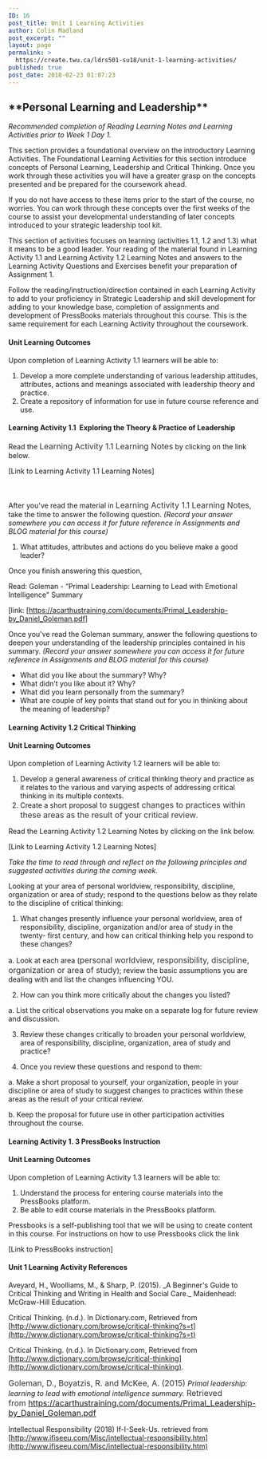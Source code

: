```yaml
---
ID: 16
post_title: Unit 1 Learning Activities
author: Colin Madland
post_excerpt: ""
layout: page
permalink: >
  https://create.twu.ca/ldrs501-su18/unit-1-learning-activities/
published: true
post_date: 2018-02-23 01:07:23
---
```

<h2>**Personal Learning and Leadership**</h2>
<em>Recommended completion of Reading Learning Notes and Learning Activities prior to Week 1 Day 1.</em>

This section provides a foundational overview on the introductory Learning Activities. The Foundational Learning Activities for this section introduce concepts of Personal Learning, Leadership and Critical Thinking. Once you work through these activities you will have a greater grasp on the concepts presented and be prepared for the coursework ahead.

If you do not have access to these items prior to the start of the course, no worries. You can work through these concepts over the first weeks of the course to assist your developmental understanding of later concepts introduced to your strategic leadership tool kit.

This section of activities focuses on learning (activities 1.1, 1.2 and 1.3) what it means to be a good leader. Your reading of the material found in Learning Activity 1.1 and Learning Activity 1.2 Learning Notes and answers to the Learning Activity Questions and Exercises benefit your preparation of Assignment 1.

Follow the reading/instruction/direction contained in each Learning Activity to add to your proficiency in Strategic Leadership and skill development for adding to your knowledge base, completion of assignments and development of PressBooks materials throughout this course. This is the same requirement for each Learning Activity throughout the coursework.
<h4>Unit Learning Outcomes</h4>
Upon completion of Learning Activity 1.1 learners will be able to:
<ol>
 	<li>Develop a more complete understanding of various leadership attitudes, attributes, actions and meanings associated with leadership theory and practice.</li>
 	<li>Create a repository of information for use in future course reference and use.</li>
</ol>
<h4>Learning Activity 1.1  Exploring the Theory &amp; Practice of Leadership</h4>
Read the <span style="float: none;background-color: transparent;color: #333333;cursor: text;font-family: -apple-system,BlinkMacSystemFont,'Segoe UI',Roboto,Oxygen-Sans,Ubuntu,Cantarell,'Helvetica Neue',sans-serif;font-size: 16px;font-style: normal;font-variant: normal;font-weight: 400;letter-spacing: normal;text-align: left;text-decoration: none;text-indent: 0px">Learning Activity 1.1 Learning Notes</span> by clicking on the link below.

[Link to Learning Activity 1.1 Learning Notes]

<span style="float: none;background-color: transparent;color: #333333;font-family: -apple-system,BlinkMacSystemFont,'Segoe UI',Roboto,Oxygen-Sans,Ubuntu,Cantarell,'Helvetica Neue',sans-serif;font-size: 16px;font-style: normal;font-variant: normal;font-weight: 400;letter-spacing: normal;line-height: 22.4px;text-align: left;text-decoration: none;text-indent: 0px"> </span>

After you've read the material in <span style="float: none;background-color: transparent;color: #333333;cursor: text;font-family: -apple-system,BlinkMacSystemFont,'Segoe UI',Roboto,Oxygen-Sans,Ubuntu,Cantarell,'Helvetica Neue',sans-serif;font-size: 16px;font-style: normal;font-variant: normal;font-weight: 400;letter-spacing: normal;text-align: left;text-decoration: none;text-indent: 0px">Learning Activity 1.1 Learning Notes</span>, take the time to answer the following question. <em>(Record your answer somewhere you can access it for future reference in Assignments and BLOG material for this course)</em>
<ol>
 	<li>What attitudes, attributes and actions do you believe make a good leader?</li>
</ol>
Once you finish answering this question,

Read: Goleman - “Primal Leadership: Learning to Lead with Emotional Intelligence" Summary

[link: [https://acarthustraining.com/documents/Primal_Leadership-by_Daniel_Goleman.pdf]

Once you've read the Goleman summary, answer the following questions to deepen your understanding of the leadership principles contained in his summary. <i>(Record your answer somewhere you can access it for future reference in Assignments and BLOG material for this course)</i>

* What did you like about the summary? Why?
* What didn’t you like about it? Why?
* What did you learn personally from the summary?
* What are couple of key points that stand out for you in thinking about the meaning of leadership?
<h4>Learning Activity 1.2 Critical Thinking</h4>
<h4>Unit Learning Outcomes</h4>
Upon completion of Learning Activity 1.2 learners will be able to:
<ol>
 	<li>Develop a general awareness of critical thinking theory and practice as it relates to the various and varying aspects of addressing critical thinking in its multiple contexts.</li>
 	<li>Create a short proposal <span style="float: none;background-color: transparent;color: #333333;cursor: text;font-family: -apple-system,BlinkMacSystemFont,'Segoe UI',Roboto,Oxygen-Sans,Ubuntu,Cantarell,'Helvetica Neue',sans-serif;font-size: 16px;font-style: normal;font-variant: normal;font-weight: 400;letter-spacing: normal;text-align: left;text-decoration: none;text-indent: 0px">to suggest changes to practices within these areas as the result of your critical review</span>.</li>
</ol>
Read the Learning Activity 1.2 Learning Notes by clicking on the link below.

[Link to Learning Activity 1.2 Learning Notes]

<em>Take the time to read through and reflect on the following principles and suggested activities during the coming week.</em>

Looking at your area of personal worldview, responsibility, discipline, organization or area of study; respond to the questions below as they relate to the discipline of critical thinking:

1. What changes presently influence your personal worldview, area of responsibility, discipline, organization and/or area of study in the twenty- first century, and how can critical thinking help you respond to these changes?

a. Look at each area (<span style="float: none;background-color: transparent;color: #333333;cursor: text;font-family: -apple-system,BlinkMacSystemFont,'Segoe UI',Roboto,Oxygen-Sans,Ubuntu,Cantarell,'Helvetica Neue',sans-serif;font-size: 16px;font-style: normal;font-variant: normal;font-weight: 400;letter-spacing: normal;text-align: left;text-decoration: none;text-indent: 0px">personal worldview, responsibility, discipline, organization or area of study</span>); review the basic assumptions you are dealing with and list the changes influencing YOU.

2. How can you think more critically about the changes you listed?

a. List the critical observations you make on a separate log for future review and discussion.

3. Review these changes critically to broaden your personal worldview, area of responsibility, discipline, organization, area of study and practice?

4. Once you review these questions and respond to them:

a. Make a short proposal to yourself, your organization, people in your discipline or area of study to suggest changes to practices within these areas as the result of your critical review.

b. Keep the proposal for future use in other participation activities throughout the course.
<h4>Learning Activity 1. 3 PressBooks Instruction</h4>
<h4>Unit Learning Outcomes</h4>
Upon completion of Learning Activity 1.3 learners will be able to:
<ol>
 	<li>Understand the process for entering course materials into the PressBooks platform.</li>
 	<li>Be able to edit course materials in the PressBooks platform.</li>
</ol>
Pressbooks is a self-publishing tool that we will be using to create content in this course. For instructions on how to use Pressbooks click the link

[Link to PressBooks instruction]
<h4>Unit 1 Learning Activity References</h4>
Aveyard, H., Woolliams, M., &amp; Sharp, P. (2015). _A Beginner's Guide to Critical Thinking and Writing in Health and Social Care._ Maidenhead: McGraw-Hill Education.

Critical Thinking. (n.d.). In Dictionary.com, Retrieved from [http://www.dictionary.com/browse/critical-thinking?s=t](http://www.dictionary.com/browse/critical-thinking?s=t)

Critical Thinking. (n.d.). In Dictionary.com, Retrieved from [http://www.dictionary.com/browse/critical-thinking](http://www.dictionary.com/browse/critical-thinking).

<span style="float: none;background-color: transparent;color: #333333;cursor: text;font-family: -apple-system,BlinkMacSystemFont,'Segoe UI',Roboto,Oxygen-Sans,Ubuntu,Cantarell,'Helvetica Neue',sans-serif;font-size: 16px;font-style: normal;font-variant: normal;font-weight: 400;letter-spacing: normal;text-align: left;text-decoration: none;text-indent: 0px">Goleman, D., Boyatzis, R. and McKee, A. (2015) </span><em>Primal leadership: learning to lead with emotional intelligence summary.</em><span style="float: none;background-color: transparent;color: #333333;cursor: text;font-family: -apple-system,BlinkMacSystemFont,'Segoe UI',Roboto,Oxygen-Sans,Ubuntu,Cantarell,'Helvetica Neue',sans-serif;font-size: 16px;font-style: normal;font-variant: normal;font-weight: 400;letter-spacing: normal;text-align: left;text-decoration: none;text-indent: 0px"> Retrieved from https://acarthustraining.com/documents/Primal_Leadership-by_Daniel_Goleman.pdf</span>

Intellectual Responsibility (2018) If-I-Seek-Us. retrieved from [http://www.ifiseeu.com/Misc/intellectual-responsibility.htm](http://www.ifiseeu.com/Misc/intellectual-responsibility.htm)

&nbsp;